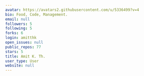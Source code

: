 ```yaml
---
avatar: https://avatars2.githubusercontent.com/u/5336499?v=4
bio: Food, Code, Management.
email: null
followers: 5
following: 5
forks: 6
login: amitthk
open_issues: null
public_repos: 77
stars: 5
title: Amit K. Th.
user_type: User
website: null
---
```


